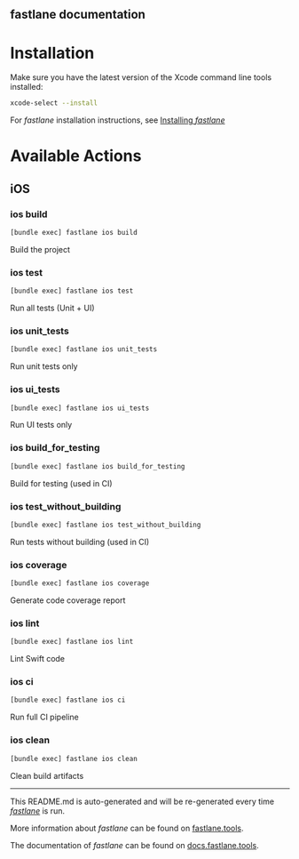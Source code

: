 fastlane documentation
----

# Installation

Make sure you have the latest version of the Xcode command line tools installed:

```sh
xcode-select --install
```

For _fastlane_ installation instructions, see [Installing _fastlane_](https://docs.fastlane.tools/#installing-fastlane)

# Available Actions

## iOS

### ios build

```sh
[bundle exec] fastlane ios build
```

Build the project

### ios test

```sh
[bundle exec] fastlane ios test
```

Run all tests (Unit + UI)

### ios unit_tests

```sh
[bundle exec] fastlane ios unit_tests
```

Run unit tests only

### ios ui_tests

```sh
[bundle exec] fastlane ios ui_tests
```

Run UI tests only

### ios build_for_testing

```sh
[bundle exec] fastlane ios build_for_testing
```

Build for testing (used in CI)

### ios test_without_building

```sh
[bundle exec] fastlane ios test_without_building
```

Run tests without building (used in CI)

### ios coverage

```sh
[bundle exec] fastlane ios coverage
```

Generate code coverage report

### ios lint

```sh
[bundle exec] fastlane ios lint
```

Lint Swift code

### ios ci

```sh
[bundle exec] fastlane ios ci
```

Run full CI pipeline

### ios clean

```sh
[bundle exec] fastlane ios clean
```

Clean build artifacts

----

This README.md is auto-generated and will be re-generated every time [_fastlane_](https://fastlane.tools) is run.

More information about _fastlane_ can be found on [fastlane.tools](https://fastlane.tools).

The documentation of _fastlane_ can be found on [docs.fastlane.tools](https://docs.fastlane.tools).
